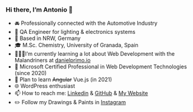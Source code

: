 ### Hi there, I’m Antonio 👋

- 🚘 Professionally connected with the Automotive Industry
- 💼 QA Engineer for lighting & electronics systems
- 📍 Based in NRW, Germany
- 🎓 M.Sc. Chemistry, University of Granada, Spain
- 👨🏼‍💻I’m currently learning a lot about Web Development with the Malandriners at [danielprimo.io](https://www.danielprimo.io/)
- 🔷 Microsoft Certified Professional in Web Development Technologies (since 2020)
- 💚 Plan to learn ~~Angular~~ Vue.js (in 2021)
- 🌐 WordPress enthusiast 
- 📫 How to reach me: [Linkedin](https://www.linkedin.com/in/antonio-manuel-arjona/) & [GitHub](https://twochemist.github.io/) & [My Website](https://antonioarjona.dev/)
- ✏️ Follow my Drawings & Paints in [Instagram](https://www.instagram.com/chemistautomotive/)
